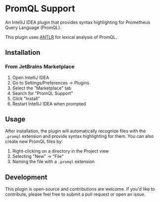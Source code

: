 # PromQL Support

An IntelliJ IDEA plugin that provides syntax highlighting for Prometheus Query Language (PromQL).

This plugin uses [ANTLR](https://github.com/antlr/grammars-v4/blob/5660ba571209e7c28c0e36c38414729e5b6db087/promql/PromQLLexer.g4) for lexical analysis of PromQL.

## Installation

### From JetBrains Marketplace

1. Open IntelliJ IDEA
2. Go to Settings/Preferences → Plugins
3. Select the "Marketplace" tab
4. Search for "PromQL Support"
5. Click "Install"
6. Restart IntelliJ IDEA when prompted

## Usage

After installation, the plugin will automatically recognize files with the `.promql` extension and provide syntax highlighting for them. You can also create new PromQL files by:

1. Right-clicking on a directory in the Project view
2. Selecting "New" → "File"
3. Naming the file with a `.promql` extension

## Development

This plugin is open-source and contributions are welcome. If you'd like to contribute, please feel free to submit a pull request or open an issue.
